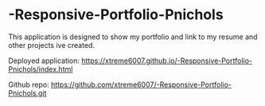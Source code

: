 # -Responsive-Portfolio-Pnichols
This application is designed to show my portfolio and link to my resume and other projects ive created.

Deployed application: https://xtreme6007.github.io/-Responsive-Portfolio-Pnichols/index.html

Github repo: https://github.com/xtreme6007/-Responsive-Portfolio-Pnichols.git




